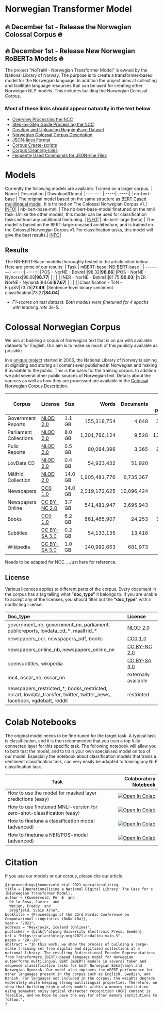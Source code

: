 # Norwegian Transformer Model
## 🔥 December 1st - Release the Norwegian Colossal Corpus 🔥
## 🔥 December 1st - Release New Norwegian RoBERTa Models 🔥

The project "NoTraM - Norwegian Transformer Model" is owned by the National Library of Norway. The purpose is to create a transformer-based model for the Norwegian language. In addition the project aims at collecting and facilitate language resources that can be used for creating other Norweigan NLP models. This includes building the Norwegian Colossal Corpus.
### Most of these links should appear naturally in the text below
* [Overview Processing the NCC](processing_NCC.md)
* [Step-by-Step Guide Processing the NCC](step_by_step_guide.md)
* [Creating and Uploading HuggingFace Dataset](creating_huggingface_dataset.md)
* [Norwegian Colossal Corpus Description](corpus_description.md)
* [JSON-lines Format](json_format.md)
* [Corpus Create-scripts](create_scripts.md)
* [Corpus Cleaning-rules](cleaning_rules_description.md)
* [Fequently Used Commands for JSON-line Files](json_commands.md)





# Models
Currently the following models are available. Trained on a larger corpus.
| Name  |  Description | Download/Demo|
| -------- |  -----| -----:|
| nb-bert-base | The original model based on the same structure as [BERT Cased multilingual model](https://github.com/google-research/bert/blob/master/multilingual.md). It is trained on The Colossal Norwegian Corpus v1.  | [INFO](https://huggingface.co/NbAiLab/nb-bert-base)|
| nb-bert-base-mnli | The nb-bert-base-model finetuned on the mnli task. Unlike the other models, this model can be used for classification tasks without any additional finetuning. | [INFO](https://huggingface.co/NbAiLab/nb-bert-base-mnli)|
| nb-bert-large (beta) | The model is based on the BERT-large-uncased architecture, and is trained on the Colossal Norwegian Corpus v1. For classification tasks, this model will give the best results.| [INFO](https://huggingface.co/NbAiLab/nb-bert-large)|


## Results
The NB-BERT-Base modelis thoroughly tested in the article cited below. Here are some of our results:
| Task  |   mBERT-base| NB-BERT-base |
| -------- |   -----:| -----:|
|POS - NorNE - Bokmål|98.32|**98.86**|
|POS - NorNE - Nynorsk|98.08|**98.77**|
| | | |
|NER - NorNE - Bokmål|81.75|**90.03**|
|NER - NorNE - Nynorsk|84.69|**87.67**|
| | | |
|Classification - ToN - Frp/SV|73.75|**77.49**|
|Sentence-level binary sentiment classification|73.27|**84.04**|

* *F1-scores on test dataset. Both models were finetuned for 4 epochs with learning rate 3e-5.*

# Colossal Norwegian Corpus
We aim at building a copus of Norwegian text that is on par with available datasets for English. Our aim is to make as much of this publicly available as possible. 

In a [unique project](https://www.zdnet.com/article/norways-petabyte-plan-store-everything-ever-published-in-a-1000-year-archive/) started in 2006, the National Library of Norway is aiming at digitizing and storing all content ever published in Norwegian and making it available to the public. This is the basis for the training corpus. In addition we add several other public sources of Norwegian text. Details about the sources as well as how they are processed are available in the [Colossal Norwegian Corpus Description](https://github.com/NBAiLab/notram/tree/master/corpus).

| Corpus  | License  | Size | Words | Documents | Avg words per doc  |
| -------- | -------- |   :-----|   -----:| -----:| -----:|
| Government Reports | [NLOD 2.0](https://data.norge.no/nlod/en/2.0/)|1.1 GB| 155,318,754 | 4,648       | 33,416           |
| Parliament Collections | [NLOD 2.0](https://data.norge.no/nlod/en/2.0/)| 8.0 GB| 1,301,766,124 | 9,528       | 136,625          |
| Pulic Reports| [NLOD 2.0](https://data.norge.no/nlod/en/2.0/)|0.5 GB| 80,064,396 | 3,365       | 23,793           |
| LovData CD | [NLOD 2.0](https://data.norge.no/nlod/en/2.0/)|0.4 GB| 54,923,432 | 51,920      | 1,057            |
| Målfrid Collection| [NLOD 2.0](https://data.norge.no/nlod/en/2.0/)|14.0 GB| 1,905,481,776 | 6,735,367   |              282 |
| Newspapers| [CC0 1.0](https://creativecommons.org/publicdomain/zero/1.0/)|14.0 GB| 2,019,172,625 | 10,096,424  |              199 |
| Newspapers Online | [CC BY-NC 2.0](https://creativecommons.org/licenses/by-nc/2.0/)|3.7 GB| 541,481,947 | 3,695,943   |              146 |
| Books | [CC0 1.0](https://creativecommons.org/publicdomain/zero/1.0/)|6.2 GB| 861,465,907 | 24,253 | 35,519 |
| Subtitles | [CC BY-SA 3.0](https://creativecommons.org/licenses/by-sa/3.0/)|0.2 GB| 54,133,135 | 13,416      | 4,034            |
| Wikipedia | [CC BY-SA 3.0](https://creativecommons.org/licenses/by-sa/3.0/)|1.0 GB| 140,992,663 | 681,973     |              206 |


Needs to be adapted for NCC... Just here for reference.
## License
Various licences applies to different parts of the corpus. Every document in the corpus has a tag telling what **"doc_type"** it belongs to. If you are unable to accept any of the licenses, you should filter out the **"doc_type"** with a conflicting license. 

| Doc_type  | License  | 
| :-------- | :------------- |  
| government_nb, government_nn, parliament, publicreports, lovdata_cd_\*, maalfrid_\* | [NLOD 2.0](https://data.norge.no/nlod/en/2.0/)|
| newspapers_ocr, newspapers_pdf, books| [CC0 1.0](https://creativecommons.org/publicdomain/zero/1.0/)|
| newspapers_online_nb, newspapers_online_nn | [CC BY-NC 2.0](https://creativecommons.org/licenses/by-nc/2.0/)|
| opensubtitles, wikipedia | [CC BY-SA 3.0](https://creativecommons.org/licenses/by-sa/3.0/)|
| mc4, oscar_nb, oscar_nn | externally available |
| newspapers_restricted_\*, books_restricted, norart, lovdata_transfer, twitter, twitter_news, facebook, vgdebatt, reddit | restricted |





# Colab Notebooks
The original model needs to be fine-tuned for the target task. A typical task is classification, and it is then recommeded that you train a top fully connected layer for this specific task. The following notebook will allow you to both test the model, and to train your own specialised model on top of our model. Especially the notebook about classification models that trains a sentiment classification task, can very easily be adapted to training any NLP classification task.

| Task  |   Colaboratory Notebook |
| -------- | -----:|
| How to use the model for masked layer predictions (easy)|<a href="https://colab.research.google.com/gist/peregilk/f3054305cfcbefb40f72ea405b031438/nbailab-masked-layer-pipeline-example.ipynb" target="_blank"><img src="https://colab.research.google.com/assets/colab-badge.svg" alt="Open In Colab"/></a> |
| How to use finetuned MNLI-version for zero-shot-classification (easy)|<a href="https://colab.research.google.com/gist/peregilk/769b5150a2f807219ab8f15dd11ea449/nbailab-mnli-norwegian-demo.ipynb" target="_blank"><img src="https://colab.research.google.com/assets/colab-badge.svg" alt="Open In Colab"/></a> |
| How to finetune a classification model (advanced)| <a href="https://colab.research.google.com/gist/peregilk/3c5e838f365ab76523ba82ac595e2fcc/nbailab-finetuning-and-evaluating-a-bert-model-for-classification.ipynb" target="_blank"><img src="https://colab.research.google.com/assets/colab-badge.svg" alt="Open In Colab"/></a>|
| How to finetune a NER/POS-model (advanced) | <a href="https://colab.research.google.com/gist/peregilk/6f5efea432e88199f5d68a150cef237f/-nbailab-finetuning-and-evaluating-a-bert-model-for-ner-and-pos.ipynb" target="_blank"><img src="https://colab.research.google.com/assets/colab-badge.svg" alt="Open In Colab"/></a>|


# Citation
If you use our models or our corpus, please cite our article:

    @inproceedings{kummervold-etal-2021-operationalizing,
    title = {Operationalizing a National Digital Library: The Case for a {N}orwegian Transformer Model},
    author = {Kummervold, Per E  and
      De la Rosa, Javier  and
      Wetjen, Freddy  and
      Brygfjeld, Svein Arne",
    booktitle = {Proceedings of the 23rd Nordic Conference on Computational Linguistics (NoDaLiDa)},
    year = "2021",
    address = "Reykjavik, Iceland (Online)",
    publisher = {Link{\"o}ping University Electronic Press, Sweden},
    url = "https://aclanthology.org/2021.nodalida-main.3",
    pages = "20--29",
    abstract = "In this work, we show the process of building a large-scale training set from digital and digitized collections at a national library. The resulting Bidirectional Encoder Representations from Transformers (BERT)-based language model for Norwegian outperforms multilingual BERT (mBERT) models in several token and sequence classification tasks for both Norwegian Bokm{\aa}l and Norwegian Nynorsk. Our model also improves the mBERT performance for other languages present in the corpus such as English, Swedish, and Danish. For languages not included in the corpus, the weights degrade moderately while keeping strong multilingual properties. Therefore, we show that building high-quality models within a memory institution using somewhat noisy optical character recognition (OCR) content is feasible, and we hope to pave the way for other memory institutions to follow.",
    }
